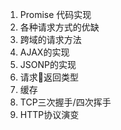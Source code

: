 1. Promise 代码实现
2. 各种请求方式的优缺
3. 跨域的请求方法
4. AJAX的实现
5. JSONP的实现
6. 请求返回类型
7. 缓存
8. TCP三次握手/四次挥手
9. HTTP协议演变


